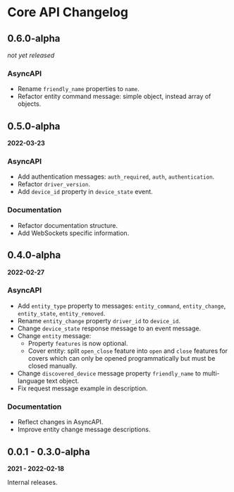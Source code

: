 # Core API Changelog

## 0.6.0-alpha

_not yet released_

### AsyncAPI

- Rename `friendly_name` properties to `name`.
- Refactor entity command message: simple object, instead array of objects.

## 0.5.0-alpha

**2022-03-23**

### AsyncAPI

- Add authentication messages: `auth_required`, `auth`, `authentication`.
- Refactor `driver_version`.
- Add `device_id` property in `device_state` event.

### Documentation

- Refactor documentation structure.
- Add WebSockets specific information.

## 0.4.0-alpha

**2022-02-27**

### AsyncAPI

- Add `entity_type` property to messages: `entity_command`, `entity_change`, `entity_state`, `entity_removed`.
- Rename `entity_change` property `driver_id` to `device_id`.
- Change `device_state` response message to an event message.
- Change `entity` message:
  - Property `features` is now optional.
  - Cover entity: split `open_close` feature into `open` and `close` features for covers which can only be opened
    programmatically but must be closed manually. 
- Change `discovered_device` message property `friendly_name` to multi-language text object.
- Fix request message example in description.

### Documentation

- Reflect changes in AsyncAPI.
- Improve entity change message descriptions.

## 0.0.1 - 0.3.0-alpha

**2021 - 2022-02-18**

Internal releases.
